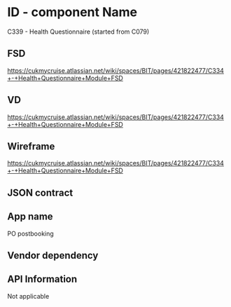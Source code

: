 # ID - component Name
C339 - Health Questionnaire (started from C079)

## FSD
https://cukmycruise.atlassian.net/wiki/spaces/BIT/pages/421822477/C334+-+Health+Questionnaire+Module+FSD

## VD
https://cukmycruise.atlassian.net/wiki/spaces/BIT/pages/421822477/C334+-+Health+Questionnaire+Module+FSD

## Wireframe
https://cukmycruise.atlassian.net/wiki/spaces/BIT/pages/421822477/C334+-+Health+Questionnaire+Module+FSD

## JSON contract

## App name
PO postbooking

## Vendor dependency

## API Information
Not applicable


